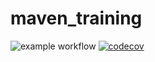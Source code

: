 # maven_training
![example workflow](https://github.com/zeus2705/maven_training/actions/workflows/build.yml/badge.svg)
[![codecov](https://codecov.io/gh/zeus2705/maven_training/branch/main/graph/badge.svg)](https://codecov.io/gh/zeus2705/maven_training)

